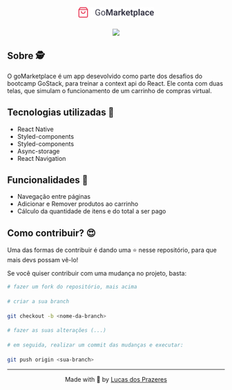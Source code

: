 <h1 align=center>
  <img src=".github/logo.png" />
</h1>

<div align=center>
  <img width="250" src=".github/gomarketplace.gif"/>
</div>

<h2>
  Sobre 🕵️
</h2>

<p>
  O goMarketplace é um app desevolvido como parte dos desafios do bootcamp GoStack, para treinar a context api do React. Ele conta com duas telas, que simulam o funcionamento de um carrinho de compras virtual.
<p>

<h2>
  Tecnologias utilizadas 🤯
</h2>

<ul>
  <li>React Native</li>
  <li>Styled-components</li>
  <li>Styled-components</li>
  <li>Async-storage</li>
  <li>React Navigation</li>
</ul>

<h2>
  Funcionalidades 🚀
</h2>

<ul>
  <li>Navegação entre páginas</li>
  <li>Adicionar e Remover produtos ao carrinho</li>
  <li>Cálculo da quantidade de itens e do total a ser pago</li>
</ul>

<h2>Como contribuir? 😍</h2>

<p>
  Uma das formas de contribuir é dando uma ⭐ nesse repositório, para que mais devs possam vê-lo!

  Se você quiser contribuir com uma mudança no projeto, basta:

  ```bash
  # fazer um fork do repositório, mais acima

  # criar a sua branch

  git checkout -b <nome-da-branch>

  # fazer as suas alterações (...)

  # em seguida, realizar um commit das mudanças e executar:

  git push origin <sua-branch>
  ```
</p>

<hr>

<p align=center>
  Made with 💜 by <a href="https://www.linkedin.com/in/lucas-prazeres/">Lucas dos Prazeres</a>
</p>

